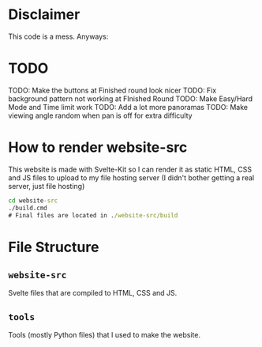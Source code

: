 # Disclaimer

This code is a mess. Anyways:

# TODO

TODO: Make the buttons at Finished round look nicer
TODO: Fix background pattern not working at FInished Round
TODO: Make Easy/Hard Mode and Time limit work
TODO: Add a lot more panoramas
TODO: Make viewing angle random when pan is off for extra difficulty

# How to render website-src

This website is made with Svelte-Kit so I can render it as static HTML, CSS and JS files to upload to my file hosting server (I didn't bother getting a real server, just file hosting)

```cmd
cd website-src
./build.cmd
# Final files are located in ./website-src/build
```

# File Structure

## `website-src`

Svelte files that are compiled to HTML, CSS and JS.

## `tools`

Tools (mostly Python files) that I used to make the website.
